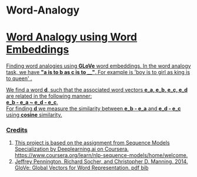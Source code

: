# Word-Analogy

# <u>Word Analogy using Word Embeddings 
Finding word analogies using **GLoVe** word embeddings. 
In the word analogy task, we have **"a is to b as c is to __"**. For example is 'boy is to girl as king is to queen' .

We find a word **d**, such that the associated word vectors **e_a, e_b, e_c, e_d** are related in the following manner: <br>
**e_b - e_a ~ e_d - e_c**. <br>
For finding **d** we measure the similarity between **e_b - e_a** and **e_d - e_c** using **cosine** similarity. 




### Credits
1. This project is based on the assignment from Sequence Models Specialization by Deeplearning.ai on Coursera.
https://www.coursera.org/learn/nlp-sequence-models/home/welcome.
2. Jeffrey Pennington, Richard Socher, and Christopher D. Manning. 2014. GloVe: Global Vectors for Word Representation. [pdf](https://nlp.stanford.edu/pubs/glove.pdf) [bib](https://nlp.stanford.edu/pubs/glove.bib)
